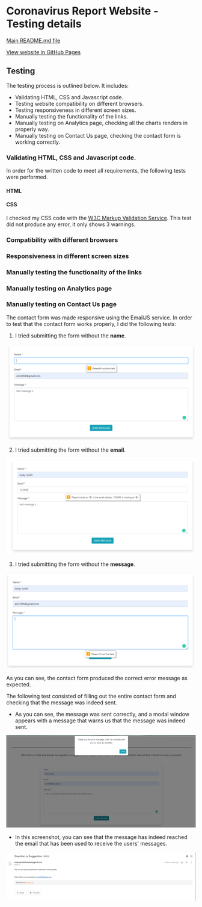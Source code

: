 # Coronavirus Report Website - Testing details

<a href="https://github.com/cotebarrientos/2nd-milestone-project-coronavirus-report/blob/master/README.md" target="_blank">Main README.md file</a>

<a href="https://cotebarrientos.github.io/2nd-milestone-project-coronavirus-report/" target="_blank">View website in GitHub Pages</a>

## Testing

The testing process is outlined below. It includes:

- Validating HTML, CSS and Javascript code.
- Testing website compatibility on different browsers.
- Testing responsiveness in different screen sizes.
- Manually testing the functionality of the links.
- Manually testing on Analytics page, checking all the charts renders in properly way.
- Manually testing on Contact Us page, checking the contact form is working correctly.

### Validating HTML, CSS and Javascript code.

In order for the written code to meet all requirements, the following tests were performed.

#### HTML

#### CSS

I checked my CSS code with the <a href="https://jigsaw.w3.org/css-validator/" target="_blank">W3C Markup Validation Service</a>. 
This test did not produce any error, it only shows 3 warnings.

### Compatibility with different browsers

### Responsiveness in different screen sizes

### Manually testing the functionality of the links

### Manually testing on Analytics page

### Manually testing on Contact Us page

The contact form was made responsive using the EmailJS service. In order to test that the contact form works properly, I did the following tests:

 1. I tried submitting the form without the **name**.

![ScreenShot1](/assets/images/contact-form-test-1.png)

2. I tried submitting the form without the **email**.

![ScreenShot2](/assets/images/contact-form-test-2.PNG)

3. I tried submitting the form without the **message**.

![ScreenShot3](/assets/images/contact-form-test-3.png)

As you can see, the contact form produced the correct error message as expected.

The following test consisted of filling out the entire contact form and checking that the message was indeed sent.

-  As you can see, the message was sent correctly, and a modal window appears with a message that warns us that the message was indeed sent.

![ScreenShot4](/assets/images/contact-form-test-4.png)

- In this screenshot, you can see that the message has indeed reached the email that has been used to receive the users' messages.

![ScreenShot5](/assets/images/contact-form-test-5.png)